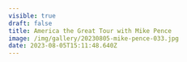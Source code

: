 ```yaml
---
visible: true
draft: false
title: America the Great Tour with Mike Pence
image: /img/gallery/20230805-mike-pence-033.jpg
date: 2023-08-05T15:11:48.640Z
---
```

